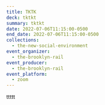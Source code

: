 ```yaml
---
title: TKTK
deck: tktkt
summary: tktkt
date: 2022-07-06T11:15:00-0500
end_date: 2022-07-06T11:15:00-0500
collections:
  - the-new-social-environment
event_organizer:
  - the-brooklyn-rail
event_producer:
  - the-brooklyn-rail
event_platform:
  - zoom
---
```

ttttt